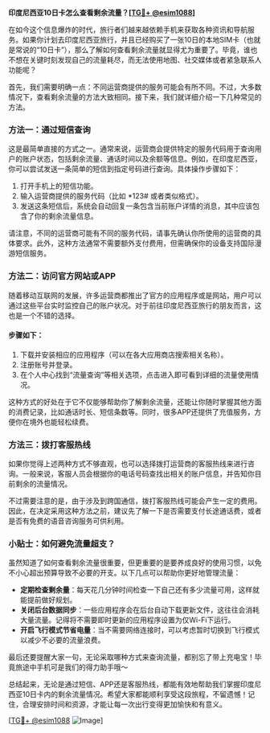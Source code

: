 **印度尼西亚10日卡怎么查看剩余流量？[[TG💪+ @esim1088](https://t.me/s/esim1088)]**

在如今这个信息爆炸的时代，旅行者们越来越依赖手机来获取各种资讯和导航服务。如果你计划去印度尼西亚旅行，并且已经购买了一张10日的本地SIM卡（也就是常说的“10日卡”），那么了解如何查看剩余流量就显得尤为重要了。毕竟，谁也不想在关键时刻发现自己的流量耗尽，而无法使用地图、社交媒体或者紧急联系人功能呢？

首先，我们需要明确一点：不同运营商提供的服务可能会有所不同。不过，大多数情况下，查看剩余流量的方法大致相同。接下来，我们就详细介绍一下几种常见的方法。

### 方法一：通过短信查询

这是最简单直接的方式之一。通常来说，运营商会提供特定的服务代码用于查询用户的账户状态，包括剩余流量、通话时间以及余额等信息。例如，在印度尼西亚，你可以尝试发送一条简单的短信到指定号码进行查询。具体操作步骤如下：

1. 打开手机上的短信功能。
2. 输入运营商提供的服务代码（比如 *123# 或者类似格式）。
3. 发送这条短信后，系统会自动回复一条包含当前账户详情的消息，其中应该包含了你的剩余流量信息。

请注意，不同的运营商可能有不同的服务代码，请事先确认你所使用的运营商的具体要求。此外，这种方法通常不需要额外支付费用，但需确保你的设备支持国际漫游短信服务。

### 方法二：访问官方网站或APP

随着移动互联网的发展，许多运营商都推出了官方的应用程序或是网站，用户可以通过这些平台实时监控自己的账户状况。对于前往印度尼西亚旅行的朋友而言，这也是一个不错的选择。

#### 步骤如下：
1. 下载并安装相应的应用程序（可以在各大应用商店搜索相关名称）。
2. 注册账号并登录。
3. 在个人中心找到“流量查询”等相关选项，点击进入即可看到详细的流量使用情况。

这种方式的好处在于它不仅能够帮助你了解剩余流量，还能让你随时掌握其他方面的消费记录，比如通话时长、短信条数等。同时，很多APP还提供了充值服务，方便你在境外也能轻松续费。

### 方法三：拨打客服热线

如果你觉得上述两种方式不够直观，也可以选择拨打运营商的客服热线来进行咨询。一般来说，客服人员会根据你的电话号码查找出相关的账户信息，并告知你目前剩余的流量情况。

不过需要注意的是，由于涉及到跨国通信，拨打客服热线可能会产生一定的费用。因此，在决定采用这种方法之前，建议先了解一下是否需要支付长途通话费，或者是否有免费的语音咨询服务可供利用。

### 小贴士：如何避免流量超支？

虽然知道了如何查看剩余流量很重要，但更重要的是要养成良好的使用习惯，以免不小心超出预算导致不必要的开支。以下几点可以帮助你更好地管理流量：

- **定期检查剩余量**：每天花几分钟时间检查一下自己还有多少流量可用，这样就能提前做好规划。
- **关闭后台数据同步**：一些应用程序会在后台自动下载更新文件，这往往会消耗大量流量。记得将不需要即时更新的应用程序设置为仅Wi-Fi下运行。
- **开启飞行模式节省电量**：当不需要网络连接时，可以考虑暂时切换到飞行模式以减少不必要的流量浪费。

最后还要提醒大家一句，无论采取哪种方式来查询流量，都别忘了带上充电宝！毕竟旅途中手机可是我们的得力助手哦～

总结起来，无论是通过短信、APP还是客服热线，都能有效地帮助我们掌握印度尼西亚10日卡内的剩余流量情况。希望大家都能顺利享受这段旅程，不留遗憾！记住，合理安排时间和资源，才能让每一次出行变得更加愉快和有意义。

[[TG💪+ @esim1088](https://t.me/s/esim1088) ![Image](https://i.postimg.cc/4NQfJmqS/Snipaste-2025-05-13-00-14-12.png)]